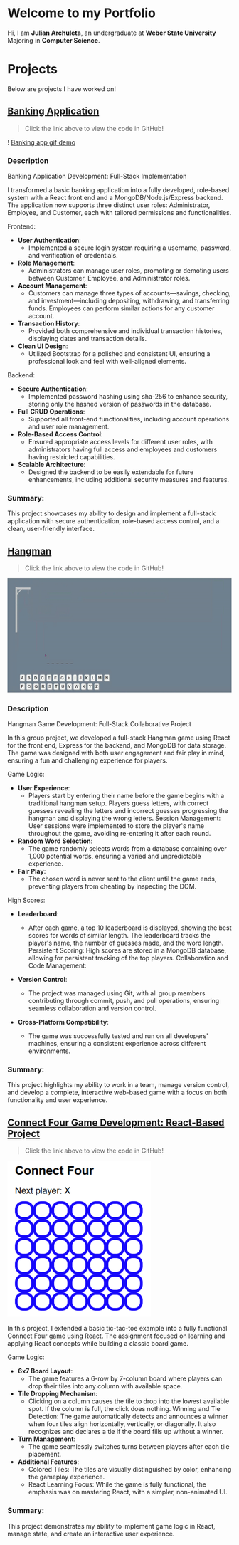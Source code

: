 # Welcome to my Portfolio
Hi, I am **Julian Archuleta**, an undergraduate at **Weber State University** Majoring in **Computer Science**.
# Projects
Below are projects I have worked on!
## [Banking Application](https://github.com/JulianArchuleta/Portfolio/tree/main/Banking-Application)

> Click the link above to view the code in GitHub!

! [Banking app gif demo](/gifs/banking-app.gif)
### Description
Banking Application Development: Full-Stack Implementation

I transformed a basic banking application into a fully developed, role-based system with a React front end and a MongoDB/Node.js/Express backend. The application now supports three distinct user roles: Administrator, Employee, and Customer, each with tailored permissions and functionalities.

Frontend:

- **User Authentication**:
  - Implemented a secure login system requiring a username, password, and verification of credentials.
- **Role Management**:
  - Administrators can manage user roles, promoting or demoting users between Customer, Employee, and Administrator roles.
- **Account Management**:
  - Customers can manage three types of accounts—savings, checking, and investment—including depositing, withdrawing, and transferring funds. Employees can perform similar actions for any customer account.
- **Transaction History**:
  - Provided both comprehensive and individual transaction histories, displaying dates and transaction details.
- **Clean UI Design**:
  - Utilized Bootstrap for a polished and consistent UI, ensuring a professional look and feel with well-aligned elements.

Backend:

- **Secure Authentication**:
  - Implemented password hashing using sha-256 to enhance security, storing only the hashed version of passwords in the database.
- **Full CRUD Operations**:
  - Supported all front-end functionalities, including account operations and user role management.
- **Role-Based Access Control**:
  - Ensured appropriate access levels for different user roles, with administrators having full access and employees and customers having restricted capabilities.
- **Scalable Architecture**:
  - Designed the backend to be easily extendable for future enhancements, including additional security measures and features.

### Summary: 
This project showcases my ability to design and implement a full-stack application with secure authentication, role-based access control, and a clean, user-friendly interface.

## [Hangman](https://github.com/JulianArchuleta/Portfolio/tree/main/Hangman)

> Click the link above to view the code in GitHub!

![hangman gif demo game](/gifs/hangman-game.gif)

### Description
Hangman Game Development: Full-Stack Collaborative Project

In this group project, we developed a full-stack Hangman game using React for the front end, Express for the backend, and MongoDB for data storage. The game was designed with both user engagement and fair play in mind, ensuring a fun and challenging experience for players.

Game Logic:

- **User Experience**:
  - Players start by entering their name before the game begins with a traditional hangman setup. Players guess letters, with correct guesses revealing the letters and incorrect guesses progressing the hangman and displaying the wrong letters.
Session Management: User sessions were implemented to store the player's name throughout the game, avoiding re-entering it after each round.
- **Random Word Selection**:
  - The game randomly selects words from a database containing over 1,000 potential words, ensuring a varied and unpredictable experience.
- **Fair Play**:
  - The chosen word is never sent to the client until the game ends, preventing players from cheating by inspecting the DOM.
  
High Scores:

- **Leaderboard**:
  - After each game, a top 10 leaderboard is displayed, showing the best scores for words of similar length. The leaderboard tracks the player's name, the number of guesses made, and the word length.
Persistent Scoring: High scores are stored in a MongoDB database, allowing for persistent tracking of the top players.
Collaboration and Code Management:

- **Version Control**:
  - The project was managed using Git, with all group members contributing through commit, push, and pull operations, ensuring seamless collaboration and version control.
- **Cross-Platform Compatibility**:
  - The game was successfully tested and run on all developers' machines, ensuring a consistent experience across different environments.

### Summary: 
This project highlights my ability to work in a team, manage version control, and develop a complete, interactive web-based game with a focus on both functionality and user experience.

## [Connect Four Game Development: React-Based Project](https://github.com/julianarchuleta/Portfolio/tree/main/connect-four)

> Click the link above to view the code in GitHub!

![connect four gif demo](/gifs/connect-four.gif)

In this project, I extended a basic tic-tac-toe example into a fully functional Connect Four game using React. The assignment focused on learning and applying React concepts while building a classic board game.

Game Logic:

- **6x7 Board Layout**:
    - The game features a 6-row by 7-column board where players can drop their tiles into any column with available space.
- **Tile Dropping Mechanism**:
    - Clicking on a column causes the tile to drop into the lowest available spot. If the column is full, the click does nothing.
Winning and Tie Detection: The game automatically detects and announces a winner when four tiles align horizontally, vertically, or diagonally. It also recognizes and declares a tie if the board fills up without a winner.
- **Turn Management**:
    - The game seamlessly switches turns between players after each tile placement.
- **Additional Features**:
    - Colored Tiles: The tiles are visually distinguished by color, enhancing the gameplay experience.
    - React Learning Focus: While the game is fully functional, the emphasis was on mastering React, with a simpler, non-animated UI.

### Summary:
This project demonstrates my ability to implement game logic in React, manage state, and create an interactive user experience.

